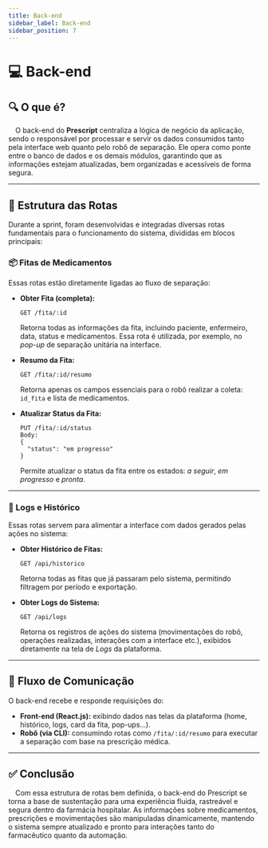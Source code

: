 ```yaml
---
title: Back-end
sidebar_label: Back-end
sidebar_position: 7
---
```


# 💻 Back-end

## 🔍 O que é?

&emsp;O back-end do **Prescript** centraliza a lógica de negócio da aplicação, sendo o responsável por processar e servir os dados consumidos tanto pela interface web quanto pelo robô de separação. Ele opera como ponte entre o banco de dados e os demais módulos, garantindo que as informações estejam atualizadas, bem organizadas e acessíveis de forma segura.

---

## 🧩 Estrutura das Rotas

Durante a sprint, foram desenvolvidas e integradas diversas rotas fundamentais para o funcionamento do sistema, divididas em blocos principais:

### 📦 Fitas de Medicamentos

Essas rotas estão diretamente ligadas ao fluxo de separação:

- **Obter Fita (completa):**
  ```http
  GET /fita/:id
  ```
  Retorna todas as informações da fita, incluindo paciente, enfermeiro, data, status e medicamentos. Essa rota é utilizada, por exemplo, no *pop-up* de separação unitária na interface.

- **Resumo da Fita:**
  ```http
  GET /fita/:id/resumo
  ```
  Retorna apenas os campos essenciais para o robô realizar a coleta: `id_fita` e lista de medicamentos.

- **Atualizar Status da Fita:**
  ```http
  PUT /fita/:id/status
  Body:
  {
    "status": "em progresso"
  }
  ```
  Permite atualizar o status da fita entre os estados: *a seguir*, *em progresso* e *pronta*.

---

### 📑 Logs e Histórico

Essas rotas servem para alimentar a interface com dados gerados pelas ações no sistema:

- **Obter Histórico de Fitas:**
  ```http
  GET /api/historico
  ```
  Retorna todas as fitas que já passaram pelo sistema, permitindo filtragem por período e exportação.

- **Obter Logs do Sistema:**
  ```http
  GET /api/logs
  ```
  Retorna os registros de ações do sistema (movimentações do robô, operações realizadas, interações com a interface etc.), exibidos diretamente na tela de *Logs* da plataforma.

---

## 🔁 Fluxo de Comunicação

O back-end recebe e responde requisições do:

- **Front-end (React.js):** exibindo dados nas telas da plataforma (home, histórico, logs, card da fita, pop-ups...).
- **Robô (via CLI):** consumindo rotas como `/fita/:id/resumo` para executar a separação com base na prescrição médica.

---

## ✅ Conclusão

&emsp;Com essa estrutura de rotas bem definida, o back-end do Prescript se torna a base de sustentação para uma experiência fluida, rastreável e segura dentro da farmácia hospitalar. As informações sobre medicamentos, prescrições e movimentações são manipuladas dinamicamente, mantendo o sistema sempre atualizado e pronto para interações tanto do farmacêutico quanto da automação.
